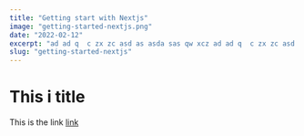 ```yaml
---
title: "Getting start with Nextjs"
image: "getting-started-nextjs.png"
date: "2022-02-12"
excerpt: "ad ad q  c zx zc asd as asda sas qw xcz ad ad q  c zx zc asd as asda sas qw xcz "
slug: "getting-started-nextjs"
---
```


# This i title

This is the link [link](https:google.com)
